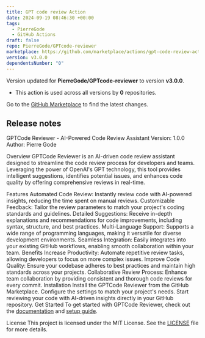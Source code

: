 ```yaml
---
title: GPT code review Action
date: 2024-09-19 08:46:30 +00:00
tags:
  - PierreGode
  - GitHub Actions
draft: false
repo: PierreGode/GPTcode-reviewer
marketplace: https://github.com/marketplace/actions/gpt-code-review-action
version: v3.0.0
dependentsNumber: "0"
---
```



Version updated for **PierreGode/GPTcode-reviewer** to version **v3.0.0**.
- This action is used across all versions by **0** repositories.

Go to the [GitHub Marketplace](https://github.com/marketplace/actions/gpt-code-review-action) to find the latest changes.

## Release notes

GPTCode Reviewer - AI-Powered Code Review Assistant
Version: 1.0.0
Author: Pierre Gode

Overview
GPTCode Reviewer is an AI-driven code review assistant designed to streamline the code review process for developers and teams. Leveraging the power of OpenAI's GPT technology, this tool provides intelligent suggestions, identifies potential issues, and enhances code quality by offering comprehensive reviews in real-time.

Features
Automated Code Review: Instantly review code with AI-powered insights, reducing the time spent on manual reviews.
Customizable Feedback: Tailor the review parameters to match your project's coding standards and guidelines.
Detailed Suggestions: Receive in-depth explanations and recommendations for code improvements, including syntax, structure, and best practices.
Multi-Language Support: Supports a wide range of programming languages, making it versatile for diverse development environments.
Seamless Integration: Easily integrates into your existing GitHub workflows, enabling smooth collaboration within your team.
Benefits
Increase Productivity: Automate repetitive review tasks, allowing developers to focus on more complex issues.
Improve Code Quality: Ensure your codebase adheres to best practices and maintain high standards across your projects.
Collaborative Review Process: Enhance team collaboration by providing consistent and thorough code reviews for every commit.
Installation
Install the GPTCode Reviewer from the GitHub Marketplace.
Configure the settings to match your project's needs.
Start reviewing your code with AI-driven insights directly in your GitHub repository.
Get Started
To get started with GPTCode Reviewer, check out the [documentation](https://github.com/PierreGode/GPTcode-reviewer/wiki) and [setup guide](https://github.com/PierreGode/GPTcode-reviwer/blob/main/README.md).

License
This project is licensed under the MIT License. See the [LICENSE](https://github.com/PierreGode/GPTcode-reviewer/blob/main/LICENSE) file for more details.
